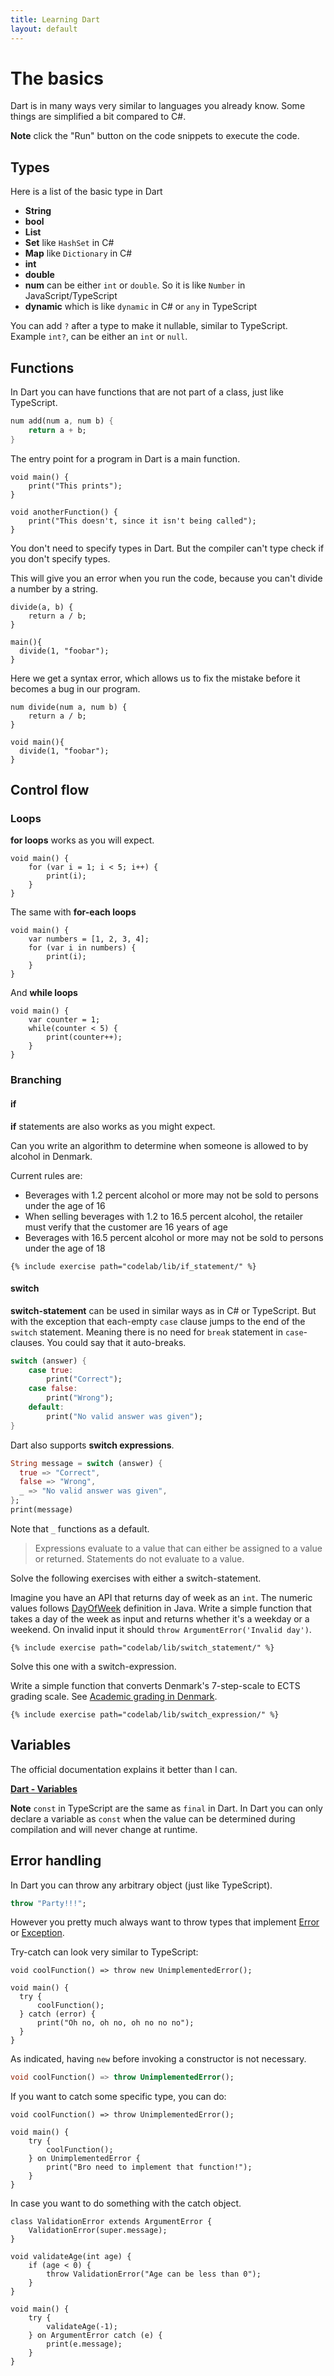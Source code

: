 ```yaml
---
title: Learning Dart
layout: default
---
```


<script type="text/javascript" src="https://dartpad.dev/inject_embed.dart.js" defer></script>

# The basics

Dart is in many ways very similar to languages you already know.
Some things are simplified a bit compared to C#.

**Note** click the "Run" button on the code snippets to execute the code.

## Types

Here is a list of the basic type in Dart

- **String**
- **bool**
- **List**
- **Set** like `HashSet` in C#
- **Map** like `Dictionary` in C#
- **int**
- **double**
- **num** can be either `int` or `double`. So it is like `Number` in JavaScript/TypeScript
- **dynamic** which is like `dynamic` in C# or `any` in TypeScript

You can add `?` after a type to make it nullable, similar to TypeScript.
Example `int?`, can be either an `int` or `null`.

## Functions

In Dart you can have functions that are not part of a class, just like TypeScript.

```dart
num add(num a, num b) {
    return a + b;
}
```

The entry point for a program in Dart is a main function.

```run-dartpad:mode-dart:height-200px
void main() {
    print("This prints");
}

void anotherFunction() {
    print("This doesn't, since it isn't being called");
}
```

You don't need to specify types in Dart.
But the compiler can't type check if you don't specify types.

This will give you an error when you run the code, because you can't divide a
number by a string.

```run-dartpad:mode-dart:height-200px
divide(a, b) {
    return a / b;
}

main(){
  divide(1, "foobar");
}
```

Here we get a syntax error, which allows us to fix the mistake before it becomes
a bug in our program.

```run-dartpad:mode-dart:height-200px
num divide(num a, num b) {
    return a / b;
}

void main(){
  divide(1, "foobar");
}
```

## Control flow

### Loops

**for loops** works as you will expect.

```run-dartpad:mode-dart:height-200px
void main() {
    for (var i = 1; i < 5; i++) {
        print(i);
    }
}
```

The same with **for-each loops**

```run-dartpad:mode-dart:height-200px
void main() {
    var numbers = [1, 2, 3, 4];
    for (var i in numbers) {
        print(i);
    }
}
```

And **while loops**

```run-dartpad:mode-dart:height-200px
void main() {
    var counter = 1;
    while(counter < 5) {
        print(counter++);
    }
}
```

### Branching

#### if

**if** statements are also works as you might expect.

Can you write an algorithm to determine when someone is allowed to by alcohol in Denmark.

Current rules are:

- Beverages with 1.2 percent alcohol or more may not be sold to persons under the age of 16
- When selling beverages with 1.2 to 16.5 percent alcohol, the retailer must verify that the customer are 16 years of age
- Beverages with 16.5 percent alcohol or more may not be sold to persons under the age of 18

```run-dartpad:mode-dart
{% include exercise path="codelab/lib/if_statement/" %}
```

#### switch

**switch-statement** can be used in similar ways as in C# or TypeScript.
But with the exception that each-empty `case` clause jumps to the end of the
`switch` statement.
Meaning there is no need for `break` statement in `case`-clauses.
You could say that it auto-breaks.

```dart
switch (answer) {
    case true:
        print("Correct");
    case false:
        print("Wrong");
    default:
        print("No valid answer was given");
}
```

Dart also supports **switch expressions**.

```dart
String message = switch (answer) {
  true => "Correct",
  false => "Wrong",
  _ => "No valid answer was given",
};
print(message)
```

Note that `_` functions as a default.

> Expressions evaluate to a value that can either be assigned to a value or returned.
> Statements do not evaluate to a value.

Solve the following exercises with either a switch-statement.

Imagine you have an API that returns day of week as an `int`.
The numeric values follows
[DayOfWeek](https://docs.oracle.com/javase/8/docs/api/java/time/DayOfWeek.html)
definition in Java.
Write a simple function that takes a day of the week as input and returns
whether it's a weekday or a weekend.
On invalid input it should `throw ArgumentError('Invalid day')`.

```run-dartpad:mode-dart
{% include exercise path="codelab/lib/switch_statement/" %}
```

Solve this one with a switch-expression.

Write a simple function that converts Denmark's 7-step-scale to ECTS grading scale.
See [Academic grading in Denmark](https://en.wikipedia.org/wiki/Academic_grading_in_Denmark).

```run-dartpad:mode-dart
{% include exercise path="codelab/lib/switch_expression/" %}
```

## Variables

The official documentation explains it better than I can.

**[Dart - Variables](https://dart.dev/language/variables)**

**Note** `const` in TypeScript are the same as `final` in Dart.
In Dart you can only declare a variable as `const` when the value can be
determined during compilation and will never change at runtime.

## Error handling

In Dart you can throw any arbitrary object (just like TypeScript).

```dart
throw "Party!!!";
```

However you pretty much always want to throw types that implement
[Error](https://api.dart.dev/stable/3.2.6/dart-core/Error-class.html) or
[Exception](https://api.dart.dev/stable/3.2.6/dart-core/Exception-class.html).

Try-catch can look very similar to TypeScript:

```run-dartpad:mode-dart:height-300px
void coolFunction() => throw new UnimplementedError();

void main() {
  try {
      coolFunction();
  } catch (error) {
      print("Oh no, oh no, oh no no no");
  }
}
```

As indicated, having `new` before invoking a constructor is not necessary.

```dart
void coolFunction() => throw UnimplementedError();
```

If you want to catch some specific type, you can do:

```run-dartpad:mode-dart:height-250px
void coolFunction() => throw UnimplementedError();

void main() {
    try {
        coolFunction();
    } on UnimplementedError {
        print("Bro need to implement that function!");
    }
}
```

In case you want to do something with the catch object.


```run-dartpad:mode-dart:height-400px
class ValidationError extends ArgumentError {
    ValidationError(super.message);
}

void validateAge(int age) {
    if (age < 0) {
        throw ValidationError("Age can be less than 0");
    }
}

void main() {
    try {
        validateAge(-1);
    } on ArgumentError catch (e) {
        print(e.message);
    }
}
```